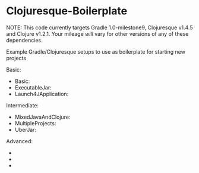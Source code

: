 Clojuresque-Boilerplate
=======================

NOTE: This code currently targets Gradle 1.0-milestone9, Clojuresque v1.4.5 and Clojure v1.2.1.  Your mileage *will* vary for other versions of any of these dependencies.

Example Gradle/Clojuresque setups to use as boilerplate for starting new projects

Basic:

* Basic: 
* ExecutableJar: 
* Launch4JApplication: 

Intermediate:

* MixedJavaAndClojure: 
* MultipleProjects: 
* UberJar: 

Advanced:

* 
* 
* 
